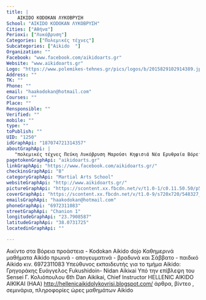 ```yaml
---
title: |
    AIKIDO KODOKAN ΛΥΚΟΒΡΥΣΗ
School: "AIKIDO KODOKAN ΛΥΚΟΒΡΥΣΗ"
Cities: ["Αθήνα"]
Perioxi: ["Λυκόβρυση"]
Categories: ["Πολεμικές τέχνες"]
Subcategories: ["Aikido  "]
Organization: ""
Facebook: "www.facebook.com/aikidoarts.gr"
Website: "www.aikidoarts.gr"
Logo: "https://www.polemikes-tehnes.gr/pics/logos/b/2015829102914389.jpg"
Address: ""
TK: ""
Phone: ""
email: "haakodokan@hotmail.com"
Courses: ""
Place: ""
Rensponsible: ""
Verified: ""
mobile: ""
type: ""
toPublish: ""
UID: "1250"
idGraphApi: "187074721314357"
aboutGraphApi: | 
   "πολεμικές τέχνες Πεύκη Λυκόβρυση Μαρούσι Κηφισιά Νέα Ερυθραία Βόρεια προάστεια"
pagetokenGraphApi: "aikidoarts.gr"
linkGraphApi: "https://www.facebook.com/aikidoarts.gr/"
checkinsGraphApi: "8"
categoryGraphApi: "Martial Arts School"
websiteGraphApi: "http://www.aikidoarts.gr/"
pictureGraphApi: "https://scontent.xx.fbcdn.net/v/t1.0-1/c0.11.50.50/p50x50/1526984_690126221009202_1578164361_n.jpg?oh=663f2970819475dc4d5bcdcad0f2e36a&amp;oe=5B38F550"
coverGraphApi: "https://scontent.xx.fbcdn.net/v/t1.0-9/s720x720/548327_377924778896016_1843308666_n.jpg?oh=792906bbaba75822e4ca8433ee26d3d2&amp;oe=5B3DCF43"
emailsGraphApi: "haakodokan@hotmail.com"
phoneGraphApi: "6972311083"
streetGraphApi: "Chanion 1"
longitudeGraphApi: "23.7908587"
latitudeGraphApi: "38.0731725"
locatedinGraphApi: ""

---
```


Αικίντο στα Βόρεια προάστεια - Kodokan Aikido dojo Καθημερινά μαθήματα Aikido πρωινά - απογευματινά - βραδυνά και Σάββατο - παιδικό Aikido κιν. 6972311083 Υπεύθυνος εκπαιδευτής για το τμήμα Aikido: Γρηγοράκης Ευάγγελος Fukushidoin- Nidan Aikiκai Υπό την επίβλεψη του Sensei Γ. Κολιόπουλου 6th Dan Aikikai, Chief Instructor HELLENIC AIKIDO AIKIKAI (HAA) http://hellenicaikidolykovrisi.blogspot.com/ άρθρα, βίντεο , σεμινάρια, πληροφορίες ώρες μαθημάτων Αikido 

